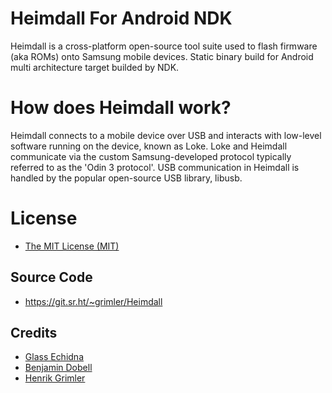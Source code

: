 # Heimdall For Android NDK
Heimdall is a cross-platform open-source tool suite used to flash firmware (aka ROMs) onto Samsung mobile devices.
Static binary build for Android multi architecture target builded by NDK.

# How does Heimdall work?
Heimdall connects to a mobile device over USB and interacts with low-level software running on the device, known as Loke. Loke and Heimdall communicate via the custom Samsung-developed protocol typically referred to as the 'Odin 3 protocol'.
USB communication in Heimdall is handled by the popular open-source USB library, libusb.

# License
* [The MIT License (MIT)](https://raw.githubusercontent.com/Benjamin-Dobell/Heimdall/master/LICENSE)

## Source Code
* https://git.sr.ht/~grimler/Heimdall

## Credits
* [Glass Echidna](https://glassechidna.com.au)
* [Benjamin Dobell](https://github.com/Benjamin-Dobell)
* [Henrik Grimler](https://github.com/Grimler91)